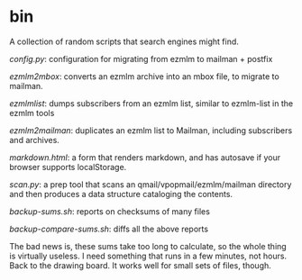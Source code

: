 bin
===

A collection of random scripts that search engines might find.

*config.py*: configuration for migrating from ezmlm to mailman + postfix

*ezmlm2mbox*: converts an ezmlm archive into an mbox file, to migrate to mailman.

*ezmlmlist*: dumps subscribers from an ezmlm list, similar to ezmlm-list in the ezmlm tools

*ezmlm2mailman*: duplicates an ezmlm list to Mailman, including subscribers and archives.

*markdown.html*: a form that renders markdown, and has autosave if your browser supports localStorage.

*scan.py*: a prep tool that scans an qmail/vpopmail/ezmlm/mailman directory and then produces a data structure cataloging the contents.

*backup-sums.sh*: reports on checksums of many files

*backup-compare-sums.sh*: diffs all the above reports

The bad news is, these sums take too long to calculate, so the whole thing is virtually useless.
I need something that runs in a few minutes, not hours.  Back to the drawing board.
It works well for small sets of files, though.
